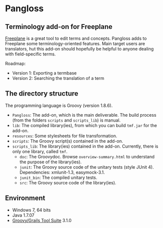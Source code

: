 Pangloss
========

Terminology add-on for Freeplane
---------------------------------
[Freeplane](http://freeplane.sourceforge.net) is a great tool to edit terms and concepts.
Pangloss adds to Freeplane some terminology-oriented features. Main target users are translators, hut this add-on should hopefully be helpful to anyone dealing with field-specific terms.

Roadmap:
- Version 1: Exporting a termbase
- Version 2: Searching the translation of a term

The directory structure
-----------------------
The programming language is Groovy (version 1.8.6).
- `Pangloss`: The add-on, which is the main deliverable. The build process (from the folders `scripts` and `scripts_lib`) is manual.
- `lib`: The compiled library(ies), from which you can build `tmf.jar` for the add-on.
- `resources`: Some stylesheets for file transformation.
- `scripts`: The Groovy script(s) contained in the add-on.
- `scripts_lib`: The library(ies) contained in the add-on. Currently, there is only one library, called `tmf`.
	- `doc`: The Groovydoc. Browse `overview-summary.html` to understand the purpose of the library(ies).
	- `junit`: The Groovy source code of the unitary tests (style JUnit 4). Dependencies: xmlunit-1.3, easymock-3.1.
	- `junit_bin`: The compiled unitary tests.
	- `src`: The Groovy source code of the library(ies).

Environment
------------
- Windows 7, 64 bits
- Java 1.7.07
- [Groovy/Grails Tool Suite](http://grails.org/products/ggts) 3.1.0

